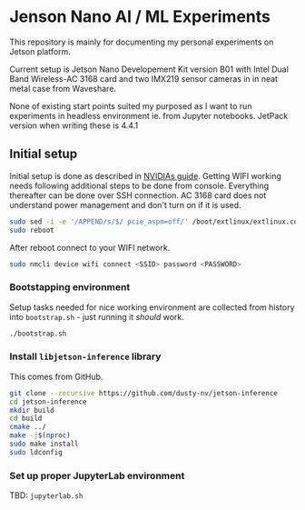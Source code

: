 # Jenson Nano AI / ML Experiments

This repository is mainly for documenting my personal experiments on Jetson platform.

Current setup is Jetson Nano Developement Kit version B01 with Intel Dual Band Wireless-AC 3168 card
and two IMX219 sensor cameras in in neat metal case from Waveshare.

None of existing start points suited my purposed as I want to run experiments in headless environment ie. from Jupyter notebooks.
JetPack version when writing these is 4.4.1

## Initial setup

Initial setup is done as described in [NVIDIAs guide](https://developer.nvidia.com/embedded/learn/get-started-jetson-nano-devkit).
Getting WIFI working needs following additional steps to be done from console. Everything thereafter can be done over SSH connection.
AC 3168 card does not understand power management and don't turn on if it is used.

```bash
sudo sed -i -e '/APPEND/s/$/ pcie_aspm=off/' /boot/extlinux/extlinux.conf
sudo reboot
```

After reboot connect to your WIFI network.
```bash
sudo nmcli device wifi connect <SSID> password <PASSWORD>
```

### Bootstapping environment
Setup tasks needed for nice working environment are collected from history into `bootstrap.sh` - just running it *should* work.

```bash
./bootstrap.sh
```

### Install `libjetson-inference` library
This comes from GitHub.

```bash
git clone --recursive https://github.com/dusty-nv/jetson-inference
cd jetson-inference
mkdir build
cd build
cmake ../
make -j$(nproc)
sudo make install
sudo ldconfig
```

### Set up proper JupyterLab environment
TBD: `jupyterlab.sh`